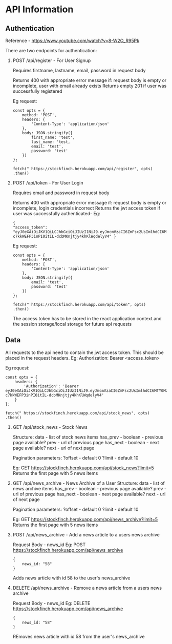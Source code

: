 # API Information

## Authentication

Reference - https://www.youtube.com/watch?v=8-W2O_R95Pk

There are two endpoints for authentication: 

1) POST /api/register - For User Signup

    Requires firstname, lastname, email, password in request body

    Returns 400 with appropriate error message if: request body is empty or incomplete, user with email already exists
    Returns empty 201 if user was successfully registered

    Eg request:

    ```
    const opts = {
        method: 'POST',
        headers: {
            'Content-Type': 'application/json'
        },
        body: JSON.stringify({
            first_name: 'test',
            last_name: 'test, 
            email: 'test',
            password: 'test'
        })
    };

    fetch(" https://stockfinch.herokuapp.com/api/register", opts)
    .then()
    ```

2) POST /api/token - For User Login

    Requires email and password in request body

    Returns 400 with appropriate error message if: request body is empty or incomplete, login credentials incorrect
    Returns the jwt access token if user was successfully authenticated- 
    Eg: 
    ```
    {
    "access_token": "eyJ0eXAiOiJKV1QiLCJhbGciOiJIUzI1NiJ9.eyJmcmVzaCI6ZmFsc2UsImlhdCI6MTY0MzY0OTMzMSwianRpIjoiZThhNDhiODAtYWEyNS00ZjJkLWJlYjgtMzEzN2U0MzdhNjcxIiwidHlwZSI6ImFjY2VzcyIsInN1YiI6MSwibmJmIjoxNjQzNjQ5MzMxLCJleHAiOjE2NDM2NTAyMzF9.-c7kkWEFP3inPI0itIL-dcbMKnjtjy4khKlWqdelyV4" }
    ```

    Eg request:

    ```
    const opts = {
        method: 'POST',
        headers: {
            'Content-Type': 'application/json'
        },
        body: JSON.stringify({
            email: 'test',
            password: 'test'
        })
    };

    fetch(" https://stockfinch.herokuapp.com/api/token", opts)
    .then()
    ```

    The access token has to be stored in the react application context and the session storage/local storage for future api requests

## Data

All requests to the api need to contain the jwt access token.
This should be placed in the request headers.
Eg: Authorization: Bearer <access_token>

Eg request:

```
const opts = {
    headers: {
        'Authorization': 'Bearer eyJ0eXAiOiJKV1QiLCJhbGciOiJIUzI1NiJ9.eyJmcmVzaCI6ZmFsc2UsImlhdCI6MTY0MzY0OTMzMSwianRpIjoiZThhNDhiODAtYWEyNS00ZjJkLWJlYjgtMzEzN2U0MzdhNjcxIiwidHlwZSI6ImFjY2VzcyIsInN1YiI6MSwibmJmIjoxNjQzNjQ5MzMxLCJleHAiOjE2NDM2NTAyMzF9.-c7kkWEFP3inPI0itIL-dcbMKnjtjy4khKlWqdelyV4'
    }
};

fetch(" https://stockfinch.herokuapp.com/api/stock_news", opts)
.then()
```

1) GET /api/stock_news - Stock News

    Structure:
    data - list of stock news items
    has_prev - boolean - previous page available?
    prev - url of previous page
    has_next - boolean - next page available?
    next - url of next page

    Pagination parameters:
    ?offset - default 0
    ?limit - default 10

    Eg: 
    GET https://stockfinch.herokuapp.com/api/stock_news?limit=5 
    Returns the first page with 5 news items

2) GET /api/news_archive - News Archive of a User
Structure:
    data - list of news archive items
    has_prev - boolean - previous page available?
    prev - url of previous page
    has_next - boolean - next page available?
    next - url of next page

    Pagination parameters:
    ?offset - default 0
    ?limit - default 10

    Eg: 
    GET https://stockfinch.herokuapp.com/api/news_archive?limit=5 
    Returns the first page with 5 news items

3) POST /api/news_archive - Add a news article to a users news archive

    Request Body - news_id
    Eg: POST https://stockfinch.herokuapp.com/api/news_archive

    ```
    {
        news_id: "58"
    }
    ```

    Adds news article with id 58 to the user's news_archive


4) DELETE /api/news_archive - Remove a news article from a  users news archive

    Request Body - news_id
    Eg: DELETE https://stockfinch.herokuapp.com/api/news_archive

    ```
    {
        news_id: "58"
    }
    ```

    REmoves news article with id 58 from the user's news_archive
